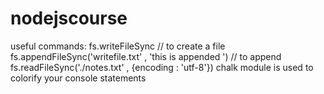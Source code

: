# nodejscourse

useful commands:
fs.writeFileSync // to create a file
fs.appendFileSync('writefile.txt' , 'this is appended ') // to append
fs.readFileSync('./notes.txt' , {encoding : 'utf-8'})
chalk module is used to colorify your console statements